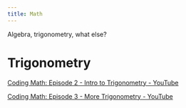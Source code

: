 ```yaml
---
title: Math
---
```


Algebra, trigonometry, what else?

# Trigonometry

[Coding Math: Episode 2 - Intro to Trigonometry - YouTube](https://www.youtube.com/channel/UCF6F8LdCSWlRwQm_hfA2bcQ)

[Coding Math: Episode 3 - More Trigonometry - YouTube](https://www.youtube.com/watch?v=-ayh6oEtjbA)

